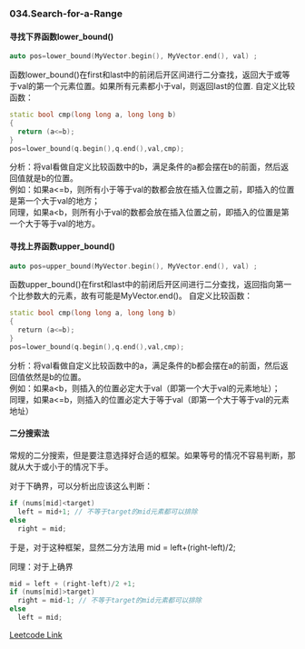 ### 034.Search-for-a-Range

#### 寻找下界函数lower_bound()	
```cpp
auto pos=lower_bound(MyVector.begin(), MyVector.end(), val) ;	
```
函数lower_bound()在first和last中的前闭后开区间进行二分查找，返回大于或等于val的第一个元素位置。如果所有元素都小于val，则返回last的位置. 
自定义比较函数：
```cpp
static bool cmp(long long a, long long b)  
{         
  return (a<=b);         
}    
pos=lower_bound(q.begin(),q.end(),val,cmp);
```
分析：将val看做自定义比较函数中的b，满足条件的a都会摆在b的前面，然后返回值就是b的位置。  
例如：如果a<=b，则所有小于等于val的数都会放在插入位置之前，即插入的位置是第一个大于val的地方；  
同理，如果a<b，则所有小于val的数都会放在插入位置之前，即插入的位置是第一个大于等于val的地方。

#### 寻找上界函数upper_bound()	
```cpp
auto pos=upper_bound(MyVector.begin(), MyVector.end(), val) ;	
```
函数upper_bound()在first和last中的前闭后开区间进行二分查找，返回指向第一个比参数大的元素，故有可能是MyVector.end()。
自定义比较函数：
```cpp
static bool cmp(long long a, long long b)  
{         
  return (a<=b);
}    
pos=lower_bound(q.begin(),q.end(),val,cmp);
```
分析：将val看做自定义比较函数中的a，满足条件的b都会摆在a的前面，然后返回值依然是b的位置。  
例如：如果a<b，则插入的位置必定大于val（即第一个大于val的元素地址）；  
同理，如果a<=b，则插入的位置必定大于等于val（即第一个大于等于val的元素地址）  

#### 二分搜索法    
常规的二分搜索，但是要注意选择好合适的框架。如果等号的情况不容易判断，那就从大于或小于的情况下手。

对于下确界，可以分析出应该这么判断： 
```cpp
if (nums[mid]<target)
  left = mid+1; // 不等于target的mid元素都可以排除
else
  right = mid;
```
于是，对于这种框架，显然二分方法用 mid = left+(right-left)/2;

同理：对于上确界    
```cpp
mid = left + (right-left)/2 +1;
if (nums[mid]>target)
  right = mid-1; // 不等于target的mid元素都可以排除
else
  left = mid;
```




[Leetcode Link](https://leetcode.com/problems/search-for-a-range)